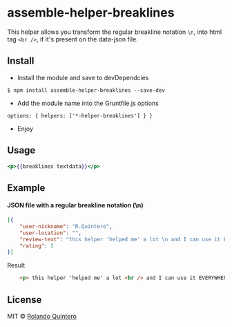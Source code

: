 # assemble-helper-breaklines

This helper allows you transform the regular breakline notation `\n`, into html tag `<br />`, if it's present on the data-json file.


## Install

- Install the module and save to devDependcies
``` 
$ npm install assemble-helper-breaklines --save-dev
```

- Add the module name into the Gruntfile.js options
```
options: { helpers: ['*-helper-breaklines'] } }
```

- Enjoy


## Usage

```hbs
<p>{{breaklines textdata}}</p>
```

## Example

#### JSON file with a regular breakline notation (\n)

```json
[{
	"user-nickname": "R.Quintero",
	"user-location": "",
	"review-text": "this helper 'helped me' a lot \n and I can use it EVERYWHERE!",
	"rating": 5
}]
```

Result

```html
	<p> this helper 'helped me' a lot <br /> and I can use it EVERYWHERE! </p>
```

## License

MIT © [Rolando Quintero](http://web2.us)

